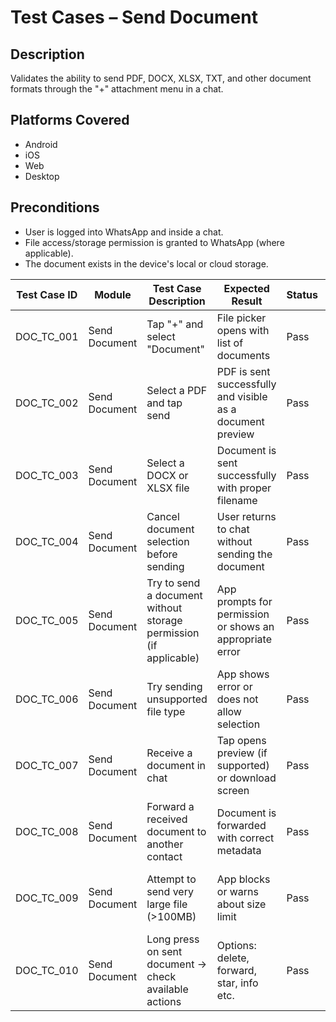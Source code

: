 # Test Cases – Send Document

## Description
Validates the ability to send PDF, DOCX, XLSX, TXT, and other document formats through the "+" attachment menu in a chat.

## Platforms Covered
- Android
- iOS
- Web
- Desktop

## Preconditions
- User is logged into WhatsApp and inside a chat.
- File access/storage permission is granted to WhatsApp (where applicable).
- The document exists in the device's local or cloud storage.

| Test Case ID     | Module          | Test Case Description                                                   | Expected Result                                                    | Status | Priority | Notes                                  |
|------------------|------------------|-------------------------------------------------------------------------|----------------------------------------------------------------------|--------|----------|----------------------------------------|
| DOC_TC_001       | Send Document     | Tap "+" and select "Document"                                           | File picker opens with list of documents                           | Pass   | High     |                                        |
| DOC_TC_002       | Send Document     | Select a PDF and tap send                                               | PDF is sent successfully and visible as a document preview          | Pass   | High     |                                        |
| DOC_TC_003       | Send Document     | Select a DOCX or XLSX file                                              | Document is sent successfully with proper filename                  | Pass   | High     |                                        |
| DOC_TC_004       | Send Document     | Cancel document selection before sending                                | User returns to chat without sending the document                   | Pass   | Medium   |                                        |
| DOC_TC_005       | Send Document     | Try to send a document without storage permission (if applicable)       | App prompts for permission or shows an appropriate error            | Pass   | High     | Android-specific in some cases        |
| DOC_TC_006       | Send Document     | Try sending unsupported file type                                       | App shows error or does not allow selection                         | Pass   | Medium   |                                        |
| DOC_TC_007       | Send Document     | Receive a document in chat                                              | Tap opens preview (if supported) or download screen                 | Pass   | High     |                                        |
| DOC_TC_008       | Send Document     | Forward a received document to another contact                          | Document is forwarded with correct metadata                         | Pass   | Medium   |                                        |
| DOC_TC_009       | Send Document     | Attempt to send very large file (>100MB)                                | App blocks or warns about size limit                                | Pass   | Medium   | File size limit differs by platform   |
| DOC_TC_010       | Send Document     | Long press on sent document → check available actions                   | Options: delete, forward, star, info etc.                           | Pass   | Low      |                                        |
